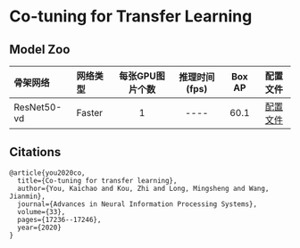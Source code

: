 # Co-tuning for Transfer Learning

## Model Zoo
| 骨架网络             | 网络类型       | 每张GPU图片个数 |推理时间(fps) | Box AP |  配置文件  |
| :------------------- | :------------- | :-----: | :-----: | :------------: | :-----: |
| ResNet50-vd             | Faster         |    1    |     ----     |  60.1  | [配置文件](./faster_rcnn_r50_vd_fpn_1x_coco_cotuning_roadsign.yml) |
## Citations
```
@article{you2020co,
  title={Co-tuning for transfer learning},
  author={You, Kaichao and Kou, Zhi and Long, Mingsheng and Wang, Jianmin},
  journal={Advances in Neural Information Processing Systems},
  volume={33},
  pages={17236--17246},
  year={2020}
}
```